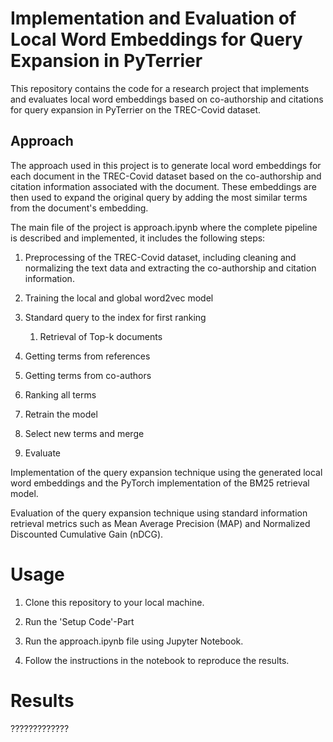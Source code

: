 # Implementation and Evaluation of Local Word Embeddings for Query Expansion in PyTerrier

This repository contains the code for a research project that implements and evaluates local word embeddings based on co-authorship and citations for query expansion in PyTerrier on the TREC-Covid dataset.

## Approach
The approach used in this project is to generate local word embeddings for each document in the TREC-Covid dataset based on the co-authorship and citation information associated with the document. These embeddings are then used to expand the original query by adding the most similar terms from the document's embedding.

The main file of the project is approach.ipynb where the complete pipeline is described and implemented, it includes the following steps:

1. Preprocessing of the TREC-Covid dataset, including cleaning and normalizing the text data and extracting the co-authorship and citation information.

2. Training the local and global word2vec model

3. Standard query to the index for first ranking
   1. Retrieval of Top-k documents

4. Getting terms from references

5. Getting terms from co-authors

6. Ranking all terms

7. Retrain the model

8. Select new terms and merge

9. Evaluate

Implementation of the query expansion technique using the generated local word embeddings and the PyTorch implementation of the BM25 retrieval model.

Evaluation of the query expansion technique using standard information retrieval metrics such as Mean Average Precision (MAP) and Normalized Discounted Cumulative Gain (nDCG).

# Usage
1. Clone this repository to your local machine.

2. Run the 'Setup Code'-Part

3. Run the approach.ipynb file using Jupyter Notebook.

4. Follow the instructions in the notebook to reproduce the results.

# Results
?????????????
